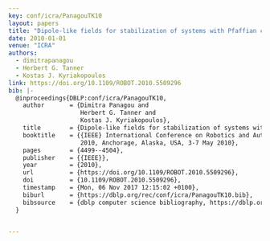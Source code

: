 ```yaml
---
key: conf/icra/PanagouTK10
layout: papers
title: "Dipole-like fields for stabilization of systems with Pfaffian constraints."
date: 2010-01-01
venue: "ICRA"
authors:
  - dimitrapanagou
  - Herbert G. Tanner
  - Kostas J. Kyriakopoulos
link: https://doi.org/10.1109/ROBOT.2010.5509296
bib: |-
  @inproceedings{DBLP:conf/icra/PanagouTK10,
    author       = {Dimitra Panagou and
                    Herbert G. Tanner and
                    Kostas J. Kyriakopoulos},
    title        = {Dipole-like fields for stabilization of systems with Pfaffian constraints},
    booktitle    = {{IEEE} International Conference on Robotics and Automation, {ICRA}
                    2010, Anchorage, Alaska, USA, 3-7 May 2010},
    pages        = {4499--4504},
    publisher    = {{IEEE}},
    year         = {2010},
    url          = {https://doi.org/10.1109/ROBOT.2010.5509296},
    doi          = {10.1109/ROBOT.2010.5509296},
    timestamp    = {Mon, 06 Nov 2017 12:15:02 +0100},
    biburl       = {https://dblp.org/rec/conf/icra/PanagouTK10.bib},
    bibsource    = {dblp computer science bibliography, https://dblp.org}
  }


---
```

